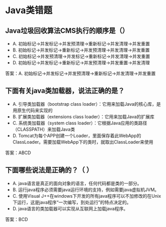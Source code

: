 # Java类错题

## Java垃圾回收算法CMS执行的顺序是（）
- A. 初始标记->并发标记->并发预清理->重新标记->并发清理->并发重置 
- B. 初始标记->并发标记->重新标记->并发预清理->并发清理->并发重置
- C. 初始标记->并发预清理->并发标记->重新标记->并发清理->并发重置
- D. 初始标记->并发标记->重新标记->并发预清理->并发重置->并发清理

答案：A. 初始标记->并发标记->并发预清理->重新标记->并发清理->并发重置 

## 下面有关java类加载器，说法正确的是？
- A. 引导类加载器（bootstrap class loader）：它用来加载Java的核心库，是用原生代码来实现的
- B. 扩展类加载器（extensions class loader）：它用来加载Java的扩展库
- C. 系统类加载器（system class loader）：它根据Java应用的类路径（CLASSPATH）来加载Java类
- D. Tomcat为每个APP创建一个Loader，里面保存着此WebApp的ClassLoader。需要加载WebApp下的类时，就取出ClassLoader来使用

答案：ABCD

## 下面哪些说法是正确的？（ ）
- A. java语言是真正的面向对象的语言，任何代码都是类的一部分。
- B. 运行java程序必须需要java运行环境的支持，例如需要java虚拟机JVM。
- C. 使用Visual J++在windows下开发的所有java程序可以不加修改的在Unix下运行，这是java程序“一次编写，到处运行”的特点决定的。
- D. java语言的类加载器可以实现从互联网上加载java程序。

答案：BCD
